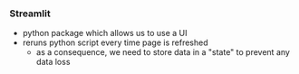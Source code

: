 ### Streamlit
- python package which allows us to use a UI
- reruns python script every time page is refreshed
    - as a consequence, we need to store data in a "state" to prevent any data loss
